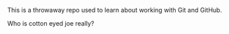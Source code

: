 This is a throwaway repo used to learn about working with Git and GitHub.

Who is cotton eyed joe really?

